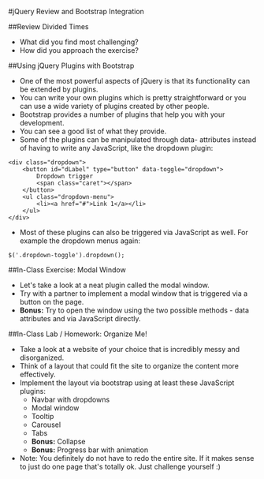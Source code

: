 #jQuery Review and Bootstrap Integration

##Review Divided Times
- What did you find most challenging?
- How did you approach the exercise?

##Using jQuery Plugins with Bootstrap
- One of the most powerful aspects of jQuery is that its functionality can be extended by plugins.
- You can write your own plugins which is pretty straightforward or you can use a wide variety of plugins created by other people.
- Bootstrap provides a number of plugins that help you with your development.
- You can see a good list of what they provide.
- Some of the plugins can be manipulated through data- attributes instead of having to write any JavaScript, like the dropdown plugin:

```
<div class="dropdown">
	<button id="dLabel" type="button" data-toggle="dropdown">
		Dropdown trigger
		<span class="caret"></span>
	</button>
	<ul class="dropdown-menu">
		<li><a href="#">Link 1</a></li>
	</ul>
</div>
```

- Most of these plugins can also be triggered via JavaScript as well. For example the dropdown menus again:

```
$('.dropdown-toggle').dropdown();
```

##In-Class Exercise: Modal Window
- Let's take a look at a neat plugin called the modal window.
- Try with a partner to implement a modal window that is triggered via a button on the page.
- **Bonus:** Try to open the window using the two possible methods - data attributes and via JavaScript directly.

##In-Class Lab / Homework: Organize Me!
- Take a look at a website of your choice that is incredibly messy and disorganized.
- Think of a layout that could fit the site to organize the content more effectively.
- Implement the layout via bootstrap using at least these JavaScript plugins:
	- Navbar with dropdowns
	- Modal window
	- Tooltip
	- Carousel
	- Tabs
	- **Bonus:** Collapse
	- **Bonus:** Progress bar with animation
- Note: You definitely do not have to redo the entire site. If it makes sense to just do one page that's totally ok. Just challenge yourself :)

